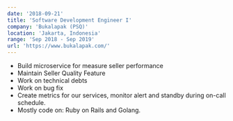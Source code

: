```yaml
---
date: '2018-09-21'
title: 'Software Development Engineer I'
company: 'Bukalapak (PSQ)'
location: 'Jakarta, Indonesia'
range: 'Sep 2018 - Sep 2019'
url: 'https://www.bukalapak.com/'
---
```


- Build microservice for measure seller performance
- Maintain Seller Quality Feature
- Work on technical debts
- Work on bug fix
- Create metrics for our services, monitor alert and standby during on-call schedule.
- Mostly code on: Ruby on Rails and Golang.

